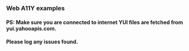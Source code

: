 ### Web A11Y examples

#### PS: Make sure you are connected to internet YUI files are fetched from yui.yahooapis.com.

#### Please log any issues found.
